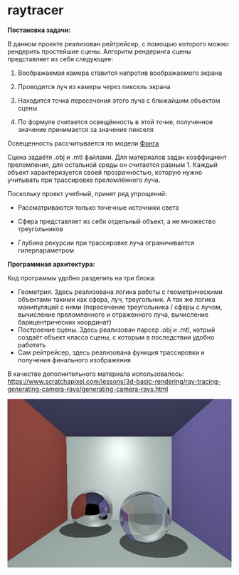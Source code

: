 # raytracer
**Постановка задачи:**

В данном проекте реализован рейтрейсер, с помощью которого можно рендерить простейшие сцены.
Алгоритм рендеринга сцены представляет из себя следующее:


1. Воображаемая камера ставится напротив воображаемого экрана 

2. Проводится луч из камеры через пиксель экрана 

3. Находится точка пересечения этого луча с ближайшим объектом сцены

4. По формуле считается освещённость в этой точке, полученное значение принимается за значение пикселя

Освещенность рассчитывается по модели [Фонга](https://en.wikipedia.org/wiki/Phong_reflection_model)

Сцена задаётя .obj и .mtl файлами.  Для материалов задан коэффициент преломления, для остальной среды он считается равным 1. Каждый объект характеризуется своей прозрачностью, которую нужно учитывать при трассировке преломлённого луча. 

Поскольку проект учебный, принят ряд упрощений:

* Рассматриваются только точечные источники света

* Сфера представляет из себя отдельный объект, а не множество треугольников

* Глубина рекурсии при трассировке луча ограничивается гиперпараметром

**Программная архитектура:**

Код программы удобно разделить на три блока:
* Геометрия. Здесь реализована логика работы с геометрическими объектами такими как сфера, луч, треугольник. А так же логика манипуляций с ними (пересечение треугольника / сферы с лучом, вычисление преломленного и отраженного луча, вычисление барицентрических координат)
* Построение сцены. Здесь реализован парсер .obj и .mtl,  котрый создаёт объект класса сцены, с которым в последствии удобно работать 
* Сам рейтрейсер, здесь реализована функция трассировки и получения финального изображения

В качестве дополнительного материала использовалось: https://www.scratchapixel.com/lessons/3d-basic-rendering/ray-tracing-generating-camera-rays/generating-camera-rays.html 

![alt text](https://github.com/khilk/raytracer/blob/main/test/models/box/cube.png)
